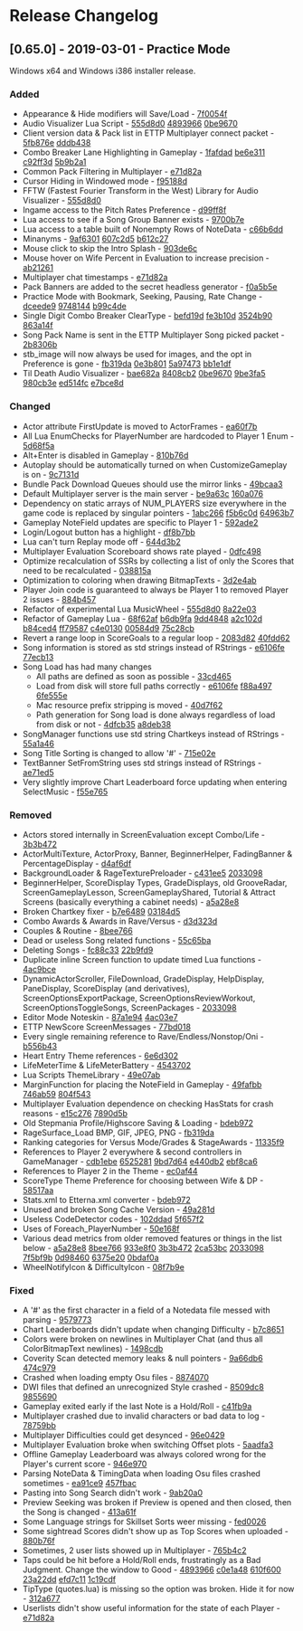 # Release Changelog


## [0.65.0] - 2019-03-01 - Practice Mode

Windows x64 and Windows i386 installer release.

### Added
- Appearance & Hide modifiers will Save/Load - [7f0054f](../../../commit/7f0054f6d5d0a6d045584f100d2eb2b8e1011cdc)
- Audio Visualizer Lua Script - [555d8d0](../../../commit/555d8d073bf8b23fdd72918d1ab55bf05f062aae) [4893966](../../../commit/4893966155d1f306c6a115bbbe3539c253ba02dd) [0be9670](../../../commit/0be9670a7a302bf0358464c9df8dcfa1c81d8af4)
- Client version data & Pack list in ETTP Multiplayer connect packet - [5fb876e](../../../commit/5fb876e557f4d41e0fc18b3582ee5736fec7cea3) [dddb438](../../../commit/dddb438032e872579ce3dc05c2ede846ee629ffe)
- Combo Breaker Lane Highlighting in Gameplay - [1fafdad](../../../commit/1fafdad3594c537c2595e28811b9c058d5193911) [be6e311](../../../commit/be6e3119119ffc1ffc6ed0fa4f8a482087a9db9f) [c92ff3d](../../../commit/c92ff3dc37dcf2237c7d2979b0738f0a6395c9cf) [5b9b2a1](../../../commit/5b9b2a1eb8260690ca19236a96840602b4bfdf0a)
- Common Pack Filtering in Multiplayer - [e71d82a](../../../commit/e71d82a70192fb242876673a31c8ac2b46fbd40f)
- Cursor Hiding in Windowed mode - [f95188d](../../../commit/f95188d43a5e4dd1a21f8165186dbbe39144911b)
- FFTW (Fastest Fourier Transform in the West) Library for Audio Visualizer - [555d8d0](../../../commit/555d8d073bf8b23fdd72918d1ab55bf05f062aae)
- Ingame access to the Pitch Rates Preference - [d99ff8f](../../../commit/d99ff8f5a92e1a6721d6404d75a035d3de17de85)
- Lua access to see if a Song Group Banner exists - [9700b7e](../../../commit/9700b7e84e3f84f5c5eabc14883f623f2bbaa2a3)
- Lua access to a table built of Nonempty Rows of NoteData - [c66b6dd](../../../commit/c66b6ddb4b0167585c16992161963991d9a9f0bb)
- Minanyms - [9af6301](../../../commit/9af6301cf9bba9b32841287b32c6e4b007462c09) [607c2d5](../../../commit/607c2d5c63dad50bb349f27c5815c55dd4f21b89) [b612c27](../../../commit/b612c27be108e2492c04ed3ad971b326afaf54b8)
- Mouse click to skip the Intro Splash - [903de6c](../../../commit/903de6cdee3e1a8f052949aecd222eb2a08c2f27)
- Mouse hover on Wife Percent in Evaluation to increase precision - [ab21261](../../../commit/ab2126154f09e26c5004eaec9c3e432983132ecc)
- Multiplayer chat timestamps - [e71d82a](../../../commit/e71d82a70192fb242876673a31c8ac2b46fbd40f)
- Pack Banners are added to the secret headless generator - [f0a5b5e](../../../commit/f0a5b5e07a5b5f4c010502326bb74c52b201cc42)
- Practice Mode with Bookmark, Seeking, Pausing, Rate Change - [dceede9](../../../commit/dceede9e806e73e7772b35696fce89ab3992a3b9) [9748144](../../../commit/9748144fd62878bb9699e95ad0ee3973789f48c7) [b99c4de](../../../commit/b99c4dec99ac078962a73d31ee67706133b12f5e)
- Single Digit Combo Breaker ClearType - [befd19d](../../../commit/befd19d94d85c1705429952289e4d4b94b7d9c03) [fe3b10d](../../../commit/fe3b10d2a110461fc10d178a6cdf24bf223b628a) [3524b90](../../../commit/3524b90fa6a9e23ff9a04d670488a202ee5827ed) [863a14f](../../../commit/863a14f851d9aa1417b06ee9ce4dedf25056bd99)
- Song Pack Name is sent in the ETTP Multiplayer Song picked packet - [2b8306b](../../../commit/2b8306b8967f1f09474fdca92b0e66314c17b2d3)
- stb_image will now always be used for images, and the opt in Preference is gone - [fb319da](../../../commit/fb319dae8e092869521a6e25a18e49a63e9b32d5) [0e3b801](../../../commit/0e3b8018b38c3b577832d61a3fc5cf56977d1632) [5a97473](../../../commit/5a974733e7325db85dc8334e601ac658eacae75a) [bb1e1df](../../../commit/bb1e1df266a4dc65f666cbb339458e3af24e1fa6)
- Til Death Audio Visualizer - [bae682a](../../../commit/bae682aedfb3ec53281b8f048f1ccc1a8238d36e) [8408cb2](../../../commit/8408cb298a5cd64b591e37a6949329a67e49f5b9) [0be9670](../../../commit/0be9670a7a302bf0358464c9df8dcfa1c81d8af4) [9be3fa5](../../../commit/9be3fa574e6d53f3aab5393511be3185ee6e4a67) [980cb3e](../../../commit/980cb3ee4b15dcdc3692b5bebed9d71819269c6b) [ed514fc](../../../commit/ed514fcd28920ea308d699dccaf7e6166fd51fd3) [e7bce8d](../../../commit/e7bce8dc34ed2aabb1f25f828539cd0718ed95a6)
### Changed
- Actor attribute FirstUpdate is moved to ActorFrames - [ea60f7b](../../../commit/ea60f7bd2b7520ca5969d081caead3f7ece1b03c)
- All Lua EnumChecks for PlayerNumber are hardcoded to Player 1 Enum - [5d68f5a](../../../commit/5d68f5ad57fa9b7e7d663b399288ebb3a40f057a)
- Alt+Enter is disabled in Gameplay - [810b76d](../../../commit/810b76d77d10bac8aabdbc6ca543607f25b965db)
- Autoplay should be automatically turned on when CustomizeGameplay is on - [9c7131d](../../../commit/9c7131d01c2a48d11121ca376737e71377be635a)
- Bundle Pack Download Queues should use the mirror links - [49bcaa3](../../../commit/49bcaa357d3e96f3c7a853efc3ceb05c5850d454)
- Default Multiplayer server is the main server - [be9a63c](../../../commit/be9a63c310a9e95f45bb53a1895c694176085712) [160a076](../../../commit/160a07686932ab4679b1d3fd9380b4e38e24e4e6)
- Dependency on static arrays of NUM_PLAYERS size everywhere in the game code is replaced by singular pointers - [1abc266](../../../commit/1abc266591438db48646315aabe955dab244b9a3) [f5b6c0d](../../../commit/f5b6c0d8d3950a03f0a7d46f4512c20f2154cfdd) [64963b7](../../../commit/64963b7bed6c5d59994287bf06566f52b8a98f30)
- Gameplay NoteField updates are specific to Player 1 - [592ade2](../../../commit/592ade28399b9c881601b9fb3b9dcb95399bf36e)
- Login/Logout button has a highlight - [df8b7bb](../../../commit/df8b7bb55bb5b37cc7413fe1e2f7a433f4977223)
- Lua can't turn Replay mode off - [644d3b2](../../../commit/644d3b22bc8874b9a08556f65d0ee5cb292bb6ff)
- Multiplayer Evaluation Scoreboard shows rate played - [0dfc498](../../../commit/0dfc498950b2591735433e90a57e78f9696ea90a)
- Optimize recalculation of SSRs by collecting a list of only the Scores that need to be recalculated - [038815a](../../../commit/038815ac38f5c449304df59ddb764c022a1d1a35)
- Optimization to coloring when drawing BitmapTexts - [3d2e4ab](../../../commit/3d2e4abfdd0dcc73536c411d2a53f4974dc30e33)
- Player Join code is guaranteed to always be Player 1 to removed Player 2 issues - [884b457](../../../commit/884b457bed49495d7b047ba4f04bf648f598762a)
- Refactor of experimental Lua MusicWheel - [555d8d0](../../../commit/555d8d073bf8b23fdd72918d1ab55bf05f062aae) [8a22e03](../../../commit/8a22e0393dc8ef397d70ed02e61d7f30b33a0c2b)
- Refactor of Gameplay Lua - [68f62af](../../../commit/68f62afad5e4306881ec2861d11d4d2285eb3cbe) [b6db9fa](../../../commit/b6db9fa8bcdc895b8011cdbb50540576732c95bc) [9dd4848](../../../commit/9dd484848425bede6a2c06f64619ce084c231f2a) [a2c102d](../../../commit/a2c102dce68b3919f3ab3989d8ba27bce92fb1c4) [b84ced4](../../../commit/b84ced4e1a47fb9a753552b37c7d1478466e5a50) [ff79587](../../../commit/ff7958782b314138296d83832e9930c493994483) [c4e0130](../../../commit/c4e0130c6717279b957416142ea977ff979d71b7) [00584d9](../../../commit/00584d9484e6971ea95744126cc54e6e81caf422) [75c28cb](../../../commit/75c28cbc4ab6e381af7b99ebc88f8e208f8196b9)
- Revert a range loop in ScoreGoals to a regular loop - [2083d82](../../../commit/2083d82098e8d71823fb8e7675646856d3db63eb) [40fdd62](../../../commit/40fdd62c38417feb8c1a7d880e1dc0c226a31e7a)
- Song information is stored as std strings instead of RStrings - [e6106fe](../../../commit/e6106fe384d0a7458fa2e6730978ae6b62abafaa) [77ecb13](../../../commit/77ecb1304ef0d0e80e88c3ce431e9d53219381ca)
- Song Load has had many changes
  - All paths are defined as soon as possible - [33cd465](../../../commit/33cd4650c768b0724ce4e0cba8f6866c8a9c9eb7)
  - Load from disk will store full paths correctly - [e6106fe](../../../commit/e6106fe384d0a7458fa2e6730978ae6b62abafaa) [f88a497](../../../commit/f88a4977c234c0172f375ecc8a8ae4279625a7b8) [6fe555e](../../../commit/6fe555e782bb65dfb1478d86344e63467ad2f903)
   - Mac resource prefix stripping is moved - [40d7f62](../../../commit/40d7f625b65667e48c825c59de8aa1303ef8c777)
   - Path generation for Song load is done always regardless of load from disk or not - [4dfcb35](../../../commit/4dfcb35f5cd0de3fbd16077e5381cf6cc0947788) [a8deb38](../../../commit/a8deb388ee9b55ce13f3b86e5a53dde4eaccf893)
- SongManager functions use std string Chartkeys instead of RStrings - [55a1a46](../../../commit/55a1a464e078abaecaa4e1bd4e4b0fd6e82d20df)
- Song Title Sorting is changed to allow '#' - [715e02e](../../../commit/715e02ec709718ea783215109399bad6352312af)
- TextBanner SetFromString uses std strings instead of RStrings - [ae71ed5](../../../commit/ae71ed5c8e1b361485f1982f14815c27bc3fecad)
- Very slightly improve Chart Leaderboard force updating when entering SelectMusic - [f55e765](../../../commit/f55e7654e1d5c13ba481a16a43e458bc17771419)
### Removed
- Actors stored internally in ScreenEvaluation except Combo/Life - [3b3b472](../../../commit/3b3b4726fdcf287b0087f2897e420f56b349fa40)
- ActorMultiTexture, ActorProxy, Banner, BeginnerHelper, FadingBanner & PercentageDisplay - [d4af6df](../../../commit/d4af6df212c1738a167b629677c60d866c3f1108)
- BackgroundLoader & RageTexturePreloader - [c431ee5](../../../commit/c431ee50c0bc0555d84c63f3a9c4a014b420644d) [2033098](../../../commit/2033098a8bf160ce474d362805028ef734170641)
- BeginnerHelper, ScoreDisplay Types, GradeDisplays, old GrooveRadar, ScreenGameplayLesson, ScreenGameplayShared, Tutorial & Attract Screens (basically everything a cabinet needs) - [a5a28e8](../../../commit/a5a28e80afe4bff97b812848ddc72e1a4aae0d6c)
- Broken Chartkey fixer - [b7e6489](../../../commit/b7e6489768324ec5e5066bef46d1ab58be1ebaeb) [03184d5](../../../commit/03184d5a3e47466ca4b4a83362a6713afba91fc8)
- Combo Awards & Awards in Rave/Versus - [d3d323d](../../../commit/d3d323d36a5a8dd07f6086d70ec60427444969e5)
- Couples & Routine - [8bee766](../../../commit/8bee766acb473f34135f59e8029ef86d82852c59)
- Dead or useless Song related functions - [55c65ba](../../../commit/55c65bae6bdec629a60f4ee13d7522ea036f3095)
- Deleting Songs - [fc88c33](../../../commit/fc88c3369fbeddb25bde50d2d0048c464da5d68b) [22b9fd9](../../../commit/22b9fd97267acb9d04d0222663825c7c9d435440)
- Duplicate inline Screen function to update timed Lua functions - [4ac9bce](../../../commit/4ac9bce906fdb1b47f0114825fc07951414a47fd)
- DynamicActorScroller, FileDownload, GradeDisplay, HelpDisplay, PaneDisplay, ScoreDisplay (and derivatives), ScreenOptionsExportPackage, ScreenOptionsReviewWorkout, ScreenOptionsToggleSongs, ScreenPackages - [2033098](../../../commit/2033098a8bf160ce474d362805028ef734170641)
- Editor Mode Noteskin - [87a1e94](../../../commit/87a1e943d7429cbf3f4281eb9eecf40a3bffc190) [4ac03e7](../../../commit/4ac03e71db503982d07fb4b45272da36c5232c62)
- ETTP NewScore ScreenMessages - [77bd018](../../../commit/77bd0189cfa01c5f4290e3630a498748464323a9)
- Every single remaining reference to Rave/Endless/Nonstop/Oni - [b556b43](../../../commit/b556b4314e13f473fabf3e927448d990d65d83ad)
- Heart Entry Theme references - [6e6d302](../../../commit/6e6d30254a628b563cd0697e334c26c5b4ce90ec)
- LifeMeterTime & LifeMeterBattery - [4543702](../../../commit/4543702f009e2dcdb704a1e415ba5a4ea0f2b537)
- Lua Scripts ThemeLibrary - [49e07ab](../../../commit/49e07ab7af23abcae325fedc02e65fc321989d5c)
- MarginFunction for placing the NoteField in Gameplay - [49fafbb](../../../commit/49fafbb2c3a14ded7acb8be1376c0e71f0aadab4) [746ab59](../../../commit/746ab59b1baf2fe15c2afbbd1b3f4206a07385cc) [804f543](../../../commit/804f54380a57b098f83ba7f6c9800bcfc85b4a4b)
- Multiplayer Evaluation dependence on checking HasStats for crash reasons - [e15c276](../../../commit/e15c27644a0f6554da1b83a53a1ef077e58d7df1) [7890d5b](../../../commit/7890d5b8472d548d9743b978fce7f55bde76a231)
- Old Stepmania Profile/Highscore Saving & Loading - [bdeb972](../../../commit/bdeb972b56101fe8c4de99354bc04afa08fcd9b4)
- RageSurface_Load BMP, GIF, JPEG, PNG - [fb319da](../../../commit/fb319dae8e092869521a6e25a18e49a63e9b32d5)
- Ranking categories for Versus Mode/Grades & StageAwards - [11335f9](../../../commit/11335f9c4aa2abe76453bb67b86df7ac7be10feb)
- References to Player 2 everywhere & second controllers in GameManager - [cdb1ebe](../../../commit/cdb1ebe7e62250a7c0a6eb51fa144e9dd028320e) [6525281](../../../commit/65252818b8b663ed2f8c056a89b895a815f52196) [9bd7d64](../../../commit/9bd7d6490c93a717ce98106471a8f045cbbd8fa7) [e440db2](../../../commit/e440db27cd72eb758a79df902027c80488c098a7) [ebf8ca6](../../../commit/ebf8ca63ec1602a2a8668b8d2d023b61c0c58124)
- References to Player 2 in the Theme - [ec0af44](../../../commit/ec0af44d9a89c4f5be227c18c8a7ce8e541dc1f0)
- ScoreType Theme Preference for choosing between Wife & DP - [58517aa](../../../commit/58517aa559628caa0e281fa3d9d2fe20341eeaed)
- Stats.xml to Etterna.xml converter - [bdeb972](../../../commit/bdeb972b56101fe8c4de99354bc04afa08fcd9b4)
- Unused and broken Song Cache Version - [49a281d](../../../commit/49a281d3016820dd50885242b022167d2c49d5f2)
- Useless CodeDetector codes - [102ddad](../../../commit/102ddad6b57d84c9bfe347efc15861bf42511831) [5f657f2](../../../commit/5f657f28ca4965890f690e23bf27001b536ea3e2)
- Uses of Foreach_PlayerNumber - [50e168f](../../../commit/50e168f9fe737a3dc7e5781e4595ccb5ab21a191)
- Various dead metrics from older removed features or things in the list below - [a5a28e8](../../../commit/a5a28e80afe4bff97b812848ddc72e1a4aae0d6c) [8bee766](../../../commit/8bee766acb473f34135f59e8029ef86d82852c59) [933e8f0](../../../commit/933e8f06024d76504973fd83b75bcd221409101d) [3b3b472](../../../commit/3b3b4726fdcf287b0087f2897e420f56b349fa40) [2ca53bc](../../../commit/2ca53bc8699216cf64ccf0068ecf46047e5f2fa4) [2033098](../../../commit/2033098a8bf160ce474d362805028ef734170641) [7f5bf9b](../../../commit/7f5bf9bb8786b9dd56a28a236501712c093df115) [0d98460](../../../commit/0d98460e0d4d1725750b829415e2d707a112a7fd) [6375e20](../../../commit/6375e20f6a51ee54e045ef15501690fec417a1b4) [0bdaf0a](../../../commit/0bdaf0a405ef09848c9ba758b0bfac3496027c9a)
- WheelNotifyIcon & DifficultyIcon - [08f7b9e](../../../commit/08f7b9edd608e8098f47da1224e81cdb8fba242c)
### Fixed
- A '#' as the first character in a field of a Notedata file messed with parsing - [9579773](../../../commit/95797733dea91579aa0694a75184fe49f18fcce8)
- Chart Leaderboards didn't update when changing Difficulty - [b7c8651](../../../commit/b7c86511e1c5789a90a10f5e2670466a77ee05a9)
- Colors were broken on newlines in Multiplayer Chat (and thus all ColorBitmapText newlines) - [1498cdb](../../../commit/1498cdb6bcb9a0ece8cc12191c4a3d075728747a)
- Coverity Scan detected memory leaks & null pointers - [9a66db6](../../../commit/9a66db603f3753e98ee5b6adf042607197d9cd03) [474c979](../../../commit/474c979e17e2db507b57e031f207d383f1a69c7f)
- Crashed when loading empty Osu files - [8874070](../../../commit/887407008e24adc85038766a21da5f2dc28841a3)
- DWI files that defined an unrecognized Style crashed - [8509dc8](../../../commit/8509dc8f2446149c3c5b001eb013d537f4d6d400) [9855690](../../../commit/98556904f3ca5a0a456a2c1db2b47edaa3630cd0)
- Gameplay exited early if the last Note is a Hold/Roll - [c41fb9a](../../../commit/c41fb9aadf0ff34e07a91ea78d6f23929727a018)
- Multiplayer crashed due to invalid characters or bad data to log - [78759bb](../../../commit/78759bb9367bd6d34259aacaf149580e02096243)
- Multiplayer Difficulties could get desynced - [96e0429](../../../commit/96e0429e3dff32a3b079b99ce0a707297b90498d)
- Multiplayer Evaluation broke when switching Offset plots - [5aadfa3](../../../commit/5aadfa344a78bedc157ed75c6c0dda74c89fbe6c)
- Offline Gameplay Leaderboard was always colored wrong for the Player's current score - [946e970](../../../commit/946e97083bf75d1d9cd85df7ce3c1af483f7e7bc)
- Parsing NoteData & TimingData when loading Osu files crashed sometimes - [ea91ce9](../../../commit/ea91ce9911f9f74e96bda0b5536e48aa8f9931ce) [457fbac](../../../commit/457fbac3ced53a087590930d563d6b18c09fa106)
- Pasting into Song Search didn't work - [9ab20a0](../../../commit/9ab20a0ada1b55b9fa281821b733571c2d5e60d6)
- Preview Seeking was broken if Preview is opened and then closed, then the Song is changed - [413a61f](../../../commit/413a61fea9b1b4c5eb849e3302227f8a3e5eb558)
- Some Language strings for Skillset Sorts weer missing - [fed0026](../../../commit/fed0026418f283e3ede802a0cabf262ca582005c)
- Some sightread Scores didn't show up as Top Scores when uploaded - [880b76f](../../../commit/880b76fd8003c64b165ce65a3bb4741ab6a27194)
- Sometimes, 2 user lists showed up in Multiplayer - [765b4c2](../../../commit/765b4c2e067fe966c6b4695288727e7b56715a48)
- Taps could be hit before a Hold/Roll ends, frustratingly as a Bad Judgment. Change the window to Good - [4893966](../../../commit/4893966155d1f306c6a115bbbe3539c253ba02dd) [c0e1a48](../../../commit/c0e1a48b9b989e41d2539675d9f301f875d8976a) [610f600](../../../commit/610f6002351f39050fb1e7de6e348314011ec6fb) [23a22dd](../../../commit/23a22ddb15e0a6b7539c6c65e3a5b6016d429ea2) [efd7c11](../../../commit/efd7c11bb2f53c54345db5bec20939c0c334569b) [1c19cdf](../../../commit/1c19cdf225c04e79e4a18b3598b3b7d30e29b203)
- TipType (quotes.lua) is missing so the option was broken. Hide it for now - [312a677](../../../commit/312a677b7e52ccc5efc8f50604cee318276c9fcb)
- Userlists didn't show useful information for the state of each Player - [e71d82a](../../../commit/e71d82a70192fb242876673a31c8ac2b46fbd40f)
